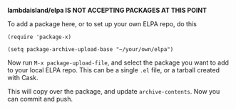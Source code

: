 **lambdaisland/elpa IS NOT ACCEPTING PACKAGES AT THIS POINT**

To add a package here, or to set up your own ELPA repo, do this

``` emacs-lisp
(require 'package-x)

(setq package-archive-upload-base "~/your/own/elpa")
```

Now run `M-x package-upload-file`, and select the package you want to add to
your local ELPA repo. This can be a single `.el` file, or a tarball created with
Cask.

This will copy over the package, and update `archive-contents`. Now you can
commit and push.
